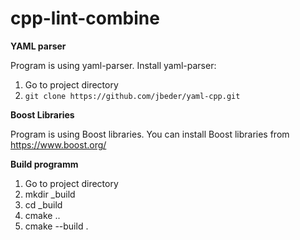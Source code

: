 # cpp-lint-combine

**YAML parser**

Program is using yaml-parser. Install yaml-parser:
1) Go to project directory
2) ```git clone https://github.com/jbeder/yaml-cpp.git```

**Boost Libraries**

Program is using Boost libraries. You can install Boost libraries from https://www.boost.org/

**Build programm**

1) Go to project directory
2) mkdir _build 
3) cd _build
4) cmake ..
5) cmake --build .


